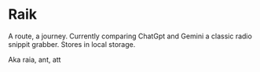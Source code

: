 # Raik

A route, a journey. Currently comparing ChatGpt and Gemini a classic radio snippit grabber. Stores in local storage.

Aka raia, ant, att 
